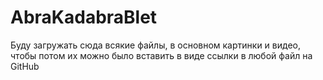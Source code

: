 # AbraKadabraBlet
Буду загружать сюда всякие файлы, в основном картинки и видео, чтобы потом их можно было вставить в виде ссылки в любой файл на GitHub
